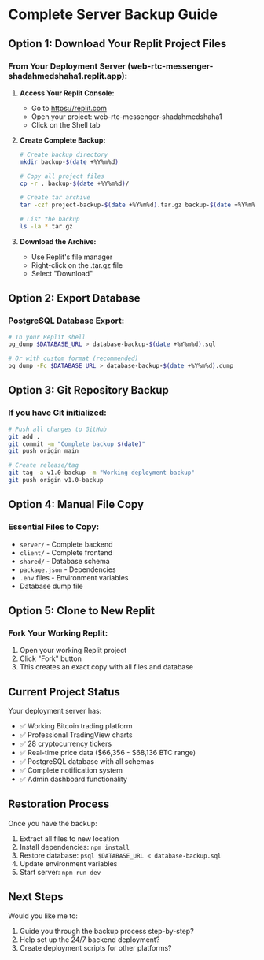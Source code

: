 # Complete Server Backup Guide

## Option 1: Download Your Replit Project Files

### From Your Deployment Server (web-rtc-messenger-shadahmedshaha1.replit.app):

1. **Access Your Replit Console:**
   - Go to https://replit.com
   - Open your project: web-rtc-messenger-shadahmedshaha1
   - Click on the Shell tab

2. **Create Complete Backup:**
   ```bash
   # Create backup directory
   mkdir backup-$(date +%Y%m%d)
   
   # Copy all project files
   cp -r . backup-$(date +%Y%m%d)/
   
   # Create tar archive
   tar -czf project-backup-$(date +%Y%m%d).tar.gz backup-$(date +%Y%m%d)/
   
   # List the backup
   ls -la *.tar.gz
   ```

3. **Download the Archive:**
   - Use Replit's file manager
   - Right-click on the .tar.gz file
   - Select "Download"

## Option 2: Export Database

### PostgreSQL Database Export:
```bash
# In your Replit shell
pg_dump $DATABASE_URL > database-backup-$(date +%Y%m%d).sql

# Or with custom format (recommended)
pg_dump -Fc $DATABASE_URL > database-backup-$(date +%Y%m%d).dump
```

## Option 3: Git Repository Backup

### If you have Git initialized:
```bash
# Push all changes to GitHub
git add .
git commit -m "Complete backup $(date)"
git push origin main

# Create release/tag
git tag -a v1.0-backup -m "Working deployment backup"
git push origin v1.0-backup
```

## Option 4: Manual File Copy

### Essential Files to Copy:
- `server/` - Complete backend
- `client/` - Complete frontend  
- `shared/` - Database schema
- `package.json` - Dependencies
- `.env` files - Environment variables
- Database dump file

## Option 5: Clone to New Replit

### Fork Your Working Replit:
1. Open your working Replit project
2. Click "Fork" button
3. This creates an exact copy with all files and database

## Current Project Status

Your deployment server has:
- ✅ Working Bitcoin trading platform
- ✅ Professional TradingView charts
- ✅ 28 cryptocurrency tickers
- ✅ Real-time price data ($66,356 - $68,136 BTC range)
- ✅ PostgreSQL database with all schemas
- ✅ Complete notification system
- ✅ Admin dashboard functionality

## Restoration Process

Once you have the backup:
1. Extract all files to new location
2. Install dependencies: `npm install`
3. Restore database: `psql $DATABASE_URL < database-backup.sql`
4. Update environment variables
5. Start server: `npm run dev`

## Next Steps

Would you like me to:
1. Guide you through the backup process step-by-step?
2. Help set up the 24/7 backend deployment?
3. Create deployment scripts for other platforms?